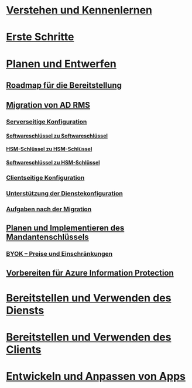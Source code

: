 # [Verstehen und Kennenlernen](/information-protection/understand-explore/what-is-information-protection)
# [Erste Schritte](/information-protection/get-started/requirements-azure-rms)
# [Planen und Entwerfen](deployment-roadmap.md)
## [Roadmap für die Bereitstellung](deployment-roadmap.md)
## [Migration von AD RMS](migrate-from-ad-rms-to-azure-rms.md)
### [Serverseitige Konfiguration](migrate-from-ad-rms-phase1.md)
#### [Softwareschlüssel zu Softwareschlüssel](migrate-softwarekey-to-softwarekey.md)
#### [HSM-Schlüssel zu HSM-Schlüssel](migrate-hsmkey-to-hsmkey.md)
#### [Softwareschlüssel zu HSM-Schlüssel](migrate-softwarekey-to-hsmkey.md)
### [Clientseitige Konfiguration](migrate-from-ad-rms-phase2.md)
### [Unterstützung der Dienstekonfiguration](migrate-from-ad-rms-phase3.md)
### [Aufgaben nach der Migration](migrate-from-ad-rms-phase4.md)
## [Planen und Implementieren des Mandantenschlüssels](plan-implement-tenant-key.md)
### [BYOK – Preise und Einschränkungen](byok-price-restrictions.md)
## [Vorbereiten für Azure Information Protection](prepare.md)
# [Bereitstellen und Verwenden des Diensts](/information-protection/deploy-use/activate-service)
# [Bereitstellen und Verwenden des Clients](/information-protection/rms-client/use-client)
# [Entwickeln und Anpassen von Apps](/information-protection/develop/developers-guide)
